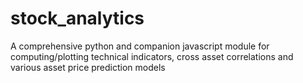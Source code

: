 # stock_analytics
A comprehensive python and companion javascript module for computing/plotting technical indicators, cross asset correlations and various asset price prediction models
